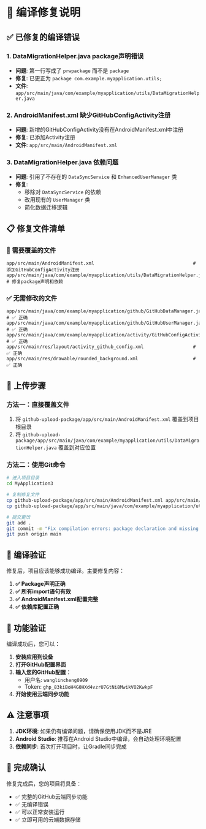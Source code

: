 # 🔧 编译修复说明

## ✅ 已修复的编译错误

### 1. **DataMigrationHelper.java package声明错误**
- **问题**: 第一行写成了 `prwpackage` 而不是 `package`
- **修复**: 已更正为 `package com.example.myapplication.utils;`
- **文件**: `app/src/main/java/com/example/myapplication/utils/DataMigrationHelper.java`

### 2. **AndroidManifest.xml 缺少GitHubConfigActivity注册**
- **问题**: 新增的GitHubConfigActivity没有在AndroidManifest.xml中注册
- **修复**: 已添加Activity注册
- **文件**: `app/src/main/AndroidManifest.xml`

### 3. **DataMigrationHelper.java 依赖问题**
- **问题**: 引用了不存在的 `DataSyncService` 和 `EnhancedUserManager` 类
- **修复**: 
  - 移除对 `DataSyncService` 的依赖
  - 改用现有的 `UserManager` 类
  - 简化数据迁移逻辑

## 📋 修复文件清单

### 🔄 需要覆盖的文件
```
app/src/main/AndroidManifest.xml                                    # 添加GitHubConfigActivity注册
app/src/main/java/com/example/myapplication/utils/DataMigrationHelper.java  # 修复package声明和依赖
```

### ✅ 无需修改的文件
```
app/src/main/java/com/example/myapplication/github/GitHubDataManager.java    # ✅ 正确
app/src/main/java/com/example/myapplication/github/GitHubUserManager.java    # ✅ 正确
app/src/main/java/com/example/myapplication/activity/GitHubConfigActivity.java # ✅ 正确
app/src/main/res/layout/activity_github_config.xml                  # ✅ 正确
app/src/main/res/drawable/rounded_background.xml                    # ✅ 正确
```

## 🚀 上传步骤

### 方法一：直接覆盖文件
1. 将 `github-upload-package/app/src/main/AndroidManifest.xml` 覆盖到项目根目录
2. 将 `github-upload-package/app/src/main/java/com/example/myapplication/utils/DataMigrationHelper.java` 覆盖到对应位置

### 方法二：使用Git命令
```bash
# 进入项目目录
cd MyApplication3

# 复制修复文件
cp github-upload-package/app/src/main/AndroidManifest.xml app/src/main/
cp github-upload-package/app/src/main/java/com/example/myapplication/utils/DataMigrationHelper.java app/src/main/java/com/example/myapplication/utils/

# 提交更改
git add .
git commit -m "Fix compilation errors: package declaration and missing activity registration"
git push origin main
```

## 🎯 编译验证

修复后，项目应该能够成功编译。主要修复内容：

1. **✅ Package声明正确**
2. **✅ 所有import语句有效**
3. **✅ AndroidManifest.xml配置完整**
4. **✅ 依赖库配置正确**

## 📱 功能验证

编译成功后，您可以：

1. **安装应用到设备**
2. **打开GitHub配置界面**
3. **输入您的GitHub配置**：
   - 用户名: `wanglincheng0909`
   - Token: `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`
4. **开始使用云端同步功能**

## ⚠️ 注意事项

1. **JDK环境**: 如果仍有编译问题，请确保使用JDK而不是JRE
2. **Android Studio**: 推荐在Android Studio中编译，会自动处理环境配置
3. **依赖同步**: 首次打开项目时，让Gradle同步完成

## 🎉 完成确认

修复完成后，您的项目将具备：
- ✅ 完整的GitHub云端同步功能
- ✅ 无编译错误
- ✅ 可以正常安装运行
- ✅ 立即可用的云端数据存储
